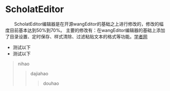 # ScholatEditor
　　ScholatEditor编辑器是在开源wangEditor的基础之上进行修改的，修改的幅度目前基本达到50%到70%。
主要的修改有：在wangEditor编辑器的基础上添加了目录设置、定时保存、样式清除、过滤粘贴文本的格式等功能。[学者网](http://www.scholat.com "学者网") 
* 测试以下<br/>
* 测试以下<br/>
>nihao
>>dajiahao
>>>douhao
